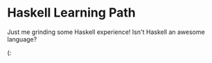 # Haskell Learning Path

Just me grinding some Haskell experience! 
Isn't Haskell an awesome language?

(:
